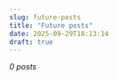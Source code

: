 ```yaml
---
slug: future-posts
title: "Future posts"
date: 2025-09-29T18:13:14
draft: true
---
```


*0 posts*


